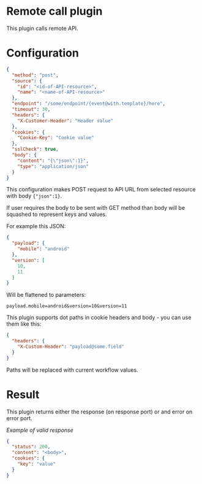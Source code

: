 # Remote call plugin

This plugin calls remote API.

# Configuration

```json
{
  "method": "post",
  "source": {
    "id": "<id-of-API-resource>",
    "name": "<name-of-API-resource>"
  },
  "endpoint": "/some/endpoint/{event@with.template}/here",
  "timeout": 30,
  "headers": {
    "X-Customer-Header": "Header value"
  },
  "cookies": {
    "Cookie-Key": "Cookie value"
  },
  "sslCheck": true,
  "body": {
    "content": "{\"json\":1}",
    "type": "application/json"
  }
}
```

This configuration makes POST request to API URL from selected resource with body `{"json":1}`.

If user requires the body to be sent with GET method than body will be squashed to represent keys and values.

For example this JSON:

```json
{
  "payload": {
    "mobile": "android"
  },
  "version": [
    10,
    11
  ]
}
```

Will be flattened to parameters:

```
payload.mobile=android&version=10&version=11
```

This plugin supports dot paths in cookie headers and body - you can use them like this:

```json
{
  "headers": {
    "X-Custom-Header": "payload@some.field"
  }
}
```

Paths will be replaced with current workflow values.

# Result

This plugin returns either the response (on response port) or and error on error port.

*Example of valid response*

```json
{
  "status": 200,
  "content": "<body>",
  "cookies": {
    "key": "value"
  }
}
```
